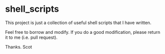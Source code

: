 # shell_scripts

This project is just a collection of useful shell scripts that I have written.

Feel free to borrow and modify. If you do a good modification, please return it to me (i.e. pull request).

Thanks.
Scot

